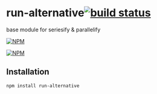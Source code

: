 # run-alternative[![build status](https://secure.travis-ci.org/kesla/run-alternative.png)](http://travis-ci.org/kesla/run-alternative)

base module for seriesify & parallelify

[![NPM](https://nodei.co/npm/run-alternative.png?downloads&stars)](https://nodei.co/npm/run-alternative/)

[![NPM](https://nodei.co/npm-dl/run-alternative.png)](https://nodei.co/npm/run-alternative/)

## Installation

```
npm install run-alternative
```

